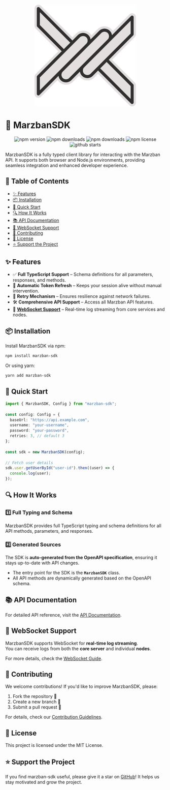 <div align="center">
  <img src="./docs/logo.png" alt="MarzbanSDK" width="320px" height="320px" />
</div>

# 🚀 MarzbanSDK

<div align="center">

![npm version](https://img.shields.io/npm/v/marzban-sdk)
![npm downloads](https://img.shields.io/npm/dm/marzban-sdk)
![npm downloads](https://img.shields.io/npm/dt/marzban-sdk)
![npm license](https://img.shields.io/npm/l/marzban-sdk)
![github starts](https://img.shields.io/github/stars/Ilmar7786/marzban-sdk)

</div>
MarzbanSDK is a fully typed client library for interacting with the Marzban API. It supports both browser and Node.js environments, providing seamless integration and enhanced developer experience.

## 📖 Table of Contents

- [✨ Features](#-features)
- [📦 Installation](#-installation)
- [🚀 Quick Start](#-quick-start)
- [🔍 How It Works](#-how-it-works)
- [📚 API Documentation](#-api-documentation)
- [📡 WebSocket Support](#-websocket-support)
- [🤝 Contributing](#-contributing)
- [📜 License](#-license)
- [⭐ Support the Project](#-support-the-project)

## ✨ Features

- ✅ **Full TypeScript Support** – Schema definitions for all parameters, responses, and methods.
- 🔄 **Automatic Token Refresh** – Keeps your session alive without manual intervention.
- 🔁 **Retry Mechanism** – Ensures resilience against network failures.
- 🛠️ **Comprehensive API Support** – Access all Marzban API features.
- 📡 **[WebSocket Support](./docs/WEBSOCKET.md)** – Real-time log streaming from core services and nodes.

## 📦 Installation

Install MarzbanSDK via npm:

```sh
npm install marzban-sdk
```

Or using yarn:

```sh
yarn add marzban-sdk
```

## 🚀 Quick Start

```typescript
import { MarzbanSDK, Config } from "marzban-sdk";

const config: Config = {
  baseUrl: "https://api.example.com",
  username: "your-username",
  password: "your-password",
  retries: 3, // default 3
};

const sdk = new MarzbanSDK(config);

// Fetch user details
sdk.user.getUserById("user-id").then((user) => {
  console.log(user);
});
```

## 🔍 How It Works

### **1️⃣ Full Typing and Schema**

MarzbanSDK provides full TypeScript typing and schema definitions for all API methods, parameters, and responses.

### **2️⃣ Generated Sources**

The SDK is **auto-generated from the OpenAPI specification**, ensuring it stays up-to-date with API changes.

- The entry point for the SDK is the **`MarzbanSDK`** class.
- All API methods are dynamically generated based on the OpenAPI schema.

## 📚 API Documentation

For detailed API reference, visit the [API Documentation](./docs/API_DOCUMENTATION.md).

## 📡 WebSocket Support

MarzbanSDK supports WebSocket for **real-time log streaming**.  
You can receive logs from both the **core server** and individual **nodes**.

For more details, check the [WebSocket Guide](./docs/WEBSOCKET.md).

## 🤝 Contributing

We welcome contributions! If you'd like to improve MarzbanSDK, please:

1. Fork the repository 🚀
2. Create a new branch 🔧
3. Submit a pull request 🎉

For details, check our [Contribution Guidelines](./docs/CONTRIBUTING.md).

## 📜 License

This project is licensed under the MIT License.

## ⭐ Support the Project

If you find marzban-sdk useful, please give it a star on [GitHub](https://github.com/Ilmar7786/marzban-sdk)! It helps us stay motivated and grow the project.
